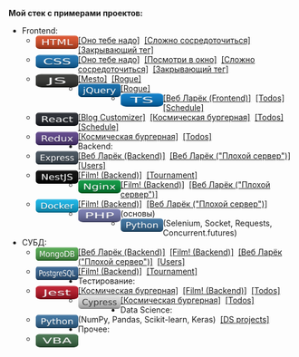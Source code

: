 **Мой стек с примерами проектов:**
* Frontend:
  * <picture><source media="(prefers-color-scheme: dark)" srcset="badges/html.svg"><source media="(prefers-color-scheme: light)" srcset="badges/html.svg"><img src="badges/html.svg" width=75 style="height: 24px;" align=left></picture>
[[Оно тебе надо]](https://github.com/Gittenhuben/ono-tebe-nado)&nbsp;
[[Сложно сосредоточиться]](https://github.com/Gittenhuben/slozhno-sosredotochitsya)&nbsp;
[[Закрывающий тег]](https://github.com/Gittenhuben/zakrivayuschiy-teg-f)
  * <picture><source media="(prefers-color-scheme: dark)" srcset="badges/css.svg"><source media="(prefers-color-scheme: light)" srcset="badges/css.svg"><img src="badges/css.svg" width=75 style="height: 24px;" align=left></picture>
[[Оно тебе надо]](https://github.com/Gittenhuben/ono-tebe-nado)&nbsp;
[[Посмотри в окно]](https://github.com/Gittenhuben/posmotri_v_okno)&nbsp;
[[Сложно сосредоточиться]](https://github.com/Gittenhuben/slozhno-sosredotochitsya)&nbsp;
[[Закрывающий тег]](https://github.com/Gittenhuben/zakrivayuschiy-teg-f)
  * <picture><source media="(prefers-color-scheme: dark)" srcset="badges/js.svg"><source media="(prefers-color-scheme: light)" srcset="badges/js.svg"><img src="badges/js.svg" width=75 style="height: 24px;" align=left></picture>
[[Mesto]](https://github.com/Gittenhuben/mesto-project-ff)&nbsp;
[[Rogue]](https://github.com/Gittenhuben/rogue)
  * <picture><source media="(prefers-color-scheme: dark)" srcset="badges/jquery.svg"><source media="(prefers-color-scheme: light)" srcset="badges/jquery.svg"><img src="badges/jquery.svg" width=75 style="height: 24px;" align=left></picture>
[[Rogue]](https://github.com/Gittenhuben/rogue)
  * <picture><source media="(prefers-color-scheme: dark)" srcset="badges/ts.svg"><source media="(prefers-color-scheme: light)" srcset="badges/ts.svg"><img src="badges/ts.svg" width=75 style="height: 24px;" align=left></picture>
[[Веб Ларёк (Frontend)]](https://github.com/Gittenhuben/web-larek-frontend)&nbsp;
[[Todos]](https://github.com/Gittenhuben/todos)&nbsp;
[[Schedule]](https://github.com/Gittenhuben/schedule)
  * <picture><source media="(prefers-color-scheme: dark)" srcset="badges/react.svg"><source media="(prefers-color-scheme: light)" srcset="badges/react.svg"><img src="badges/react.svg" width=75 style="height: 24px;" align=left></picture>
[[Blog Customizer]](https://github.com/Gittenhuben/blog-customizer)&nbsp;
[[Космическая бургерная]](https://github.com/Gittenhuben/stellar-burgers)&nbsp;
[[Todos]](https://github.com/Gittenhuben/todos)&nbsp;
[[Schedule]](https://github.com/Gittenhuben/schedule)
  * <picture><source media="(prefers-color-scheme: dark)" srcset="badges/redux.svg"><source media="(prefers-color-scheme: light)" srcset="badges/redux.svg"><img src="badges/redux.svg" width=75 style="height: 24px;" align=left></picture>
[[Космическая бургерная]](https://github.com/Gittenhuben/stellar-burgers)&nbsp;
[[Todos]](https://github.com/Gittenhuben/todos)
* Backend:
  * <picture><source media="(prefers-color-scheme: dark)" srcset="badges/express.svg"><source media="(prefers-color-scheme: light)" srcset="badges/express.svg"><img src="badges/express.svg" width=75 style="height: 24px;" align=left></picture>
[[Веб Ларёк (Backend)]](https://github.com/Gittenhuben/web-larek-express)&nbsp;
[[Веб Ларёк ("Плохой сервер")]](https://github.com/Gittenhuben/bad-server)&nbsp;
[[Users]](https://github.com/Gittenhuben/users-express)
  * <picture><source media="(prefers-color-scheme: dark)" srcset="badges/nestjs.svg"><source media="(prefers-color-scheme: light)" srcset="badges/nestjs.svg"><img src="badges/nestjs.svg" width=75 style="height: 24px;" align=left></picture>
[[Film! (Backend)]](https://github.com/Gittenhuben/film-react-nest)&nbsp;
[[Tournament]](https://github.com/Gittenhuben/tournament)
  * <picture><source media="(prefers-color-scheme: dark)" srcset="badges/nginx.svg"><source media="(prefers-color-scheme: light)" srcset="badges/nginx.svg"><img src="badges/nginx.svg" width=75 style="height: 24px;" align=left></picture>
[[Film! (Backend)]](https://github.com/Gittenhuben/film-react-nest)&nbsp;
[[Веб Ларёк ("Плохой сервер")]](https://github.com/Gittenhuben/bad-server)
  * <picture><source media="(prefers-color-scheme: dark)" srcset="badges/docker.svg"><source media="(prefers-color-scheme: light)" srcset="badges/docker.svg"><img src="badges/docker.svg" width=75 style="height: 24px;" align=left></picture>
[[Film! (Backend)]](https://github.com/Gittenhuben/film-react-nest)&nbsp;
[[Веб Ларёк ("Плохой сервер")]](https://github.com/Gittenhuben/bad-server)
  * <picture><source media="(prefers-color-scheme: dark)" srcset="badges/php.svg"><source media="(prefers-color-scheme: light)" srcset="badges/php.svg"><img src="badges/php.svg" width=75 style="height: 24px;" align=left></picture>
(основы)
  * <picture><source media="(prefers-color-scheme: dark)" srcset="badges/python.svg"><source media="(prefers-color-scheme: light)" srcset="badges/python.svg"><img src="badges/python.svg" width=75 style="height: 24px;" align=left></picture>
(Selenium, Socket, Requests, Concurrent.futures)
* СУБД:
  * <picture><source media="(prefers-color-scheme: dark)" srcset="badges/mongodb.svg"><source media="(prefers-color-scheme: light)" srcset="badges/mongodb.svg"><img src="badges/mongodb.svg" width=75 style="height: 24px;" align=left></picture>
[[Веб Ларёк (Backend)]](https://github.com/Gittenhuben/web-larek-express)&nbsp;
[[Film! (Backend)]](https://github.com/Gittenhuben/film-react-nest)&nbsp;
[[Веб Ларёк ("Плохой сервер")]](https://github.com/Gittenhuben/bad-server)&nbsp;
[[Users]](https://github.com/Gittenhuben/users-express)
  * <picture><source media="(prefers-color-scheme: dark)" srcset="badges/postgresql.svg"><source media="(prefers-color-scheme: light)" srcset="badges/postgresql.svg"><img src="badges/postgresql.svg" width=75 style="height: 24px;" align=left></picture>
[[Film! (Backend)]](https://github.com/Gittenhuben/film-react-nest)&nbsp;
[[Tournament]](https://github.com/Gittenhuben/tournament)
* Тестирование:
  * <picture><source media="(prefers-color-scheme: dark)" srcset="badges/jest.svg"><source media="(prefers-color-scheme: light)" srcset="badges/jest.svg"><img src="badges/jest.svg" width=75 style="height: 24px;" align=left></picture>
[[Космическая бургерная]](https://github.com/Gittenhuben/stellar-burgers)&nbsp;
[[Film! (Backend)]](https://github.com/Gittenhuben/film-react-nest)&nbsp;
[[Todos]](https://github.com/Gittenhuben/todos)
  * <picture><source media="(prefers-color-scheme: dark)" srcset="badges/cypress.svg"><source media="(prefers-color-scheme: light)" srcset="badges/cypress.svg"><img src="badges/cypress.svg" width=75 style="height: 24px;" align=left></picture>
[[Космическая бургерная]](https://github.com/Gittenhuben/stellar-burgers)&nbsp;
[[Todos]](https://github.com/Gittenhuben/todos)
* Data Science:
  * <picture><source media="(prefers-color-scheme: dark)" srcset="badges/python.svg"><source media="(prefers-color-scheme: light)" srcset="badges/python.svg"><img src="badges/python.svg" width=75 style="height: 24px;" align=left></picture>
(NumPy, Pandas, Scikit-learn, Keras)&nbsp;
[[DS projects]](https://github.com/Gittenhuben/DS)
* Прочее:
  * <picture><source media="(prefers-color-scheme: dark)" srcset="badges/vba.svg"><source media="(prefers-color-scheme: light)" srcset="badges/vba.svg"><img src="badges/vba.svg" width=75 style="height: 24px;" align=left></picture>
